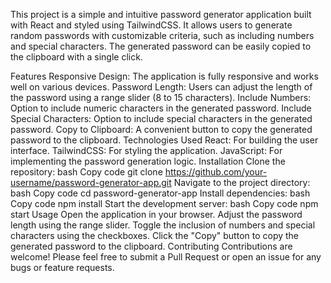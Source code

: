 This project is a simple and intuitive password generator application built with React and styled using TailwindCSS. It allows users to generate random passwords with customizable criteria, such as including numbers and special characters. The generated password can be easily copied to the clipboard with a single click.

Features
Responsive Design: The application is fully responsive and works well on various devices.
Password Length: Users can adjust the length of the password using a range slider (8 to 15 characters).
Include Numbers: Option to include numeric characters in the generated password.
Include Special Characters: Option to include special characters in the generated password.
Copy to Clipboard: A convenient button to copy the generated password to the clipboard.
Technologies Used
React: For building the user interface.
TailwindCSS: For styling the application.
JavaScript: For implementing the password generation logic.
Installation
Clone the repository:
bash
Copy code
git clone https://github.com/your-username/password-generator-app.git
Navigate to the project directory:
bash
Copy code
cd password-generator-app
Install dependencies:
bash
Copy code
npm install
Start the development server:
bash
Copy code
npm start
Usage
Open the application in your browser.
Adjust the password length using the range slider.
Toggle the inclusion of numbers and special characters using the checkboxes.
Click the "Copy" button to copy the generated password to the clipboard.
Contributing
Contributions are welcome! Please feel free to submit a Pull Request or open an issue for any bugs or feature requests.
